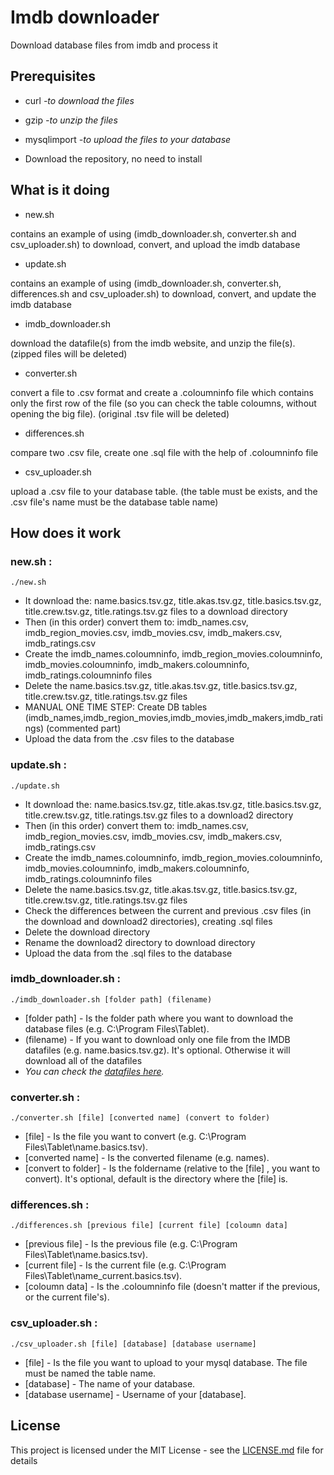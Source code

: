# Imdb downloader
Download database files from imdb and process it

## Prerequisites
* curl	 *-to download the files*
* gzip	*-to unzip the files*
* mysqlimport	*-to upload the files to your database*

* Download the repository, no need to install

## What is it doing
* new.sh

contains an example of using (imdb_downloader.sh, converter.sh and csv_uploader.sh) to download, convert, and upload the imdb database
* update.sh

contains an example of using (imdb_downloader.sh, converter.sh, differences.sh and csv_uploader.sh) to download, convert, and update the imdb database
* imdb_downloader.sh

download the datafile(s) from the imdb website, and unzip the file(s). (zipped files will be deleted)
* converter.sh

convert a file to .csv format and create a .coloumninfo file which contains only the first row of the file (so you can check the table coloumns, without opening the big file). (original .tsv file will be deleted)
* differences.sh

compare two .csv file, create one .sql file with the help of .coloumninfo file
* csv_uploader.sh

upload a .csv file to your database table. (the table must be exists, and the .csv file's name must be the database table name)

## How does it work

### new.sh :
```
./new.sh
```
* It download the: name.basics.tsv.gz, title.akas.tsv.gz, title.basics.tsv.gz, title.crew.tsv.gz, title.ratings.tsv.gz files to a download directory
* Then (in this order) convert them to: imdb_names.csv, imdb_region_movies.csv, imdb_movies.csv, imdb_makers.csv, imdb_ratings.csv
* Create the imdb_names.coloumninfo, imdb_region_movies.coloumninfo, imdb_movies.coloumninfo, imdb_makers.coloumninfo, imdb_ratings.coloumninfo files
* Delete the name.basics.tsv.gz, title.akas.tsv.gz, title.basics.tsv.gz, title.crew.tsv.gz, title.ratings.tsv.gz files
* MANUAL ONE TIME STEP: Create DB tables (imdb_names,imdb_region_movies,imdb_movies,imdb_makers,imdb_ratings) (commented part)
* Upload the data from the .csv files to the database

### update.sh :
```
./update.sh
```
* It download the: name.basics.tsv.gz, title.akas.tsv.gz, title.basics.tsv.gz, title.crew.tsv.gz, title.ratings.tsv.gz files to a download2 directory
* Then (in this order) convert them to: imdb_names.csv, imdb_region_movies.csv, imdb_movies.csv, imdb_makers.csv, imdb_ratings.csv
* Create the imdb_names.coloumninfo, imdb_region_movies.coloumninfo, imdb_movies.coloumninfo, imdb_makers.coloumninfo, imdb_ratings.coloumninfo files
* Delete the name.basics.tsv.gz, title.akas.tsv.gz, title.basics.tsv.gz, title.crew.tsv.gz, title.ratings.tsv.gz files
* Check the differences between the current and previous .csv files (in the download and download2 directories), creating .sql files
* Delete the download directory
* Rename the download2 directory to download directory
* Upload the data from the .sql files to the database

### imdb_downloader.sh :
```
./imdb_downloader.sh [folder path] (filename)
```
* [folder path] - Is the folder path where you want to download the database files (e.g. C:\Program Files\Tablet).
* (filename) - If you want to download only one file from the IMDB datafiles (e.g. name.basics.tsv.gz). It's optional. Otherwise it will download all of the datafiles
* *You can check the [datafiles here](https://datasets.imdbws.com/).*

### converter.sh :
```
./converter.sh [file] [converted name] (convert to folder)
```
* [file] - Is the file you want to convert (e.g. C:\Program Files\Tablet\name.basics.tsv).
* [converted name] - Is the converted filename (e.g. names).
* [convert to folder] - Is the foldername (relative to the [file] , you want to convert). It's optional, default is the directory where the [file] is.

### differences.sh :
```
./differences.sh [previous file] [current file] [coloumn data]
```
* [previous file] - Is the previous file (e.g. C:\Program Files\Tablet\name.basics.tsv).
* [current file] - Is the current file (e.g. C:\Program Files\Tablet\name_current.basics.tsv).
* [coloumn data] - Is the .coloumninfo file (doesn't matter if the previous, or the current file's).

### csv_uploader.sh :
```
./csv_uploader.sh [file] [database] [database username]
```
* [file] - Is the file you want to upload to your mysql database. The file must be named the table name.
* [database] - The name of your database.
* [database username] - Username of your [database].

## License

This project is licensed under the MIT License - see the [LICENSE.md](LICENSE) file for details
